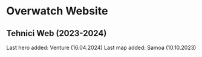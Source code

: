 ﻿# Overwatch Website
## Tehnici Web (2023-2024)
  Last hero added: Venture (16.04.2024)
  Last map added: Samoa (10.10.2023)
